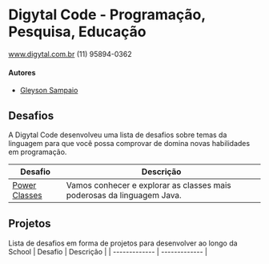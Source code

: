 # Digytal Code - Programação, Pesquisa, Educação
www.digytal.com.br
(11) 95894-0362


#### Autores
- [Gleyson Sampaio](https://github.com/glysns)

## Desafios
A Digytal Code desenvolveu uma lista de desafios sobre temas da linguagem para que você possa comprovar de domina novas habilidades em programação.

| Desafio  | Descrição |
| ------------- | ------------- |
| [Power Classes](https://github.com/digytal-code/java-code/tree/main/challenge/power-classes)  | Vamos conhecer e explorar as classes mais poderosas da linguagem Java.


## Projetos
Lista de desafios em forma de projetos para desenvolver ao longo da School
| Desafio  | Descrição |
| ------------- | ------------- |
